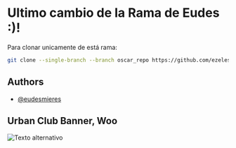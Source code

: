 
# Ultimo cambio de la Rama de Eudes :)!




Para clonar unicamente de está rama:
```bash
git clone --single-branch --branch oscar_repo https://github.com/ezelescano/urbanclubPF

```



## Authors

- [@eudesmieres](https://github.com/eudesmieres)





## Urban Club Banner, Woo

![Texto alternativo](https://res.cloudinary.com/dipn8zmq3/image/upload/v1682396744/UrbanClub/BannerGithub_p67qhm.png)


